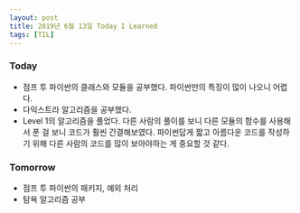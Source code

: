 ```yaml
---
layout: post
title: 2019년 6월 13일 Today I Learned
tags: [TIL]
---
```


### Today
* 점프 투 파이썬의 클래스와 모듈을 공부했다. 파이썬만의 특징이 많이 나오니 어렵다.
* 다익스트라 알고리즘을 공부했다.
* Level 1의 알고리즘을 풀었다. 다른 사람의 풀이를 보니 다른 모듈의 함수를 사용해서 푼 걸 보니 코드가 훨씬 간결해보였다. 파이썬답게 짧고 아름다운 코드를 작성하기 위해 다른 사람의 코드를 많이 보아야하는 게 중요할 것 같다.

### Tomorrow
* 점프 투 파이썬의 패키지, 예외 처리
* 탐욕 알고리즘 공부